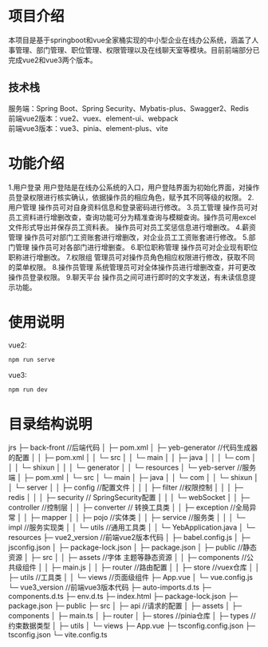 # 项目介绍
本项目是基于springboot和vue全家桶实现的中小型企业在线办公系统，涵盖了人事管理、部门管理、职位管理、权限管理以及在线聊天室等模块。目前前端部分已完成vue2和vue3两个版本。  

## 技术栈
服务端：Spring Boot、Spring Security、Mybatis-plus、Swagger2、Redis  
前端vue2版本：vue2、vuex、element-ui、webpack  
前端vue3版本：vue3、pinia、element-plus、vite  

# 功能介绍
1.用户登录
用户登陆是在线办公系统的入口，用户登陆界面为初始化界面，对操作员登录权限进行核实确认，依据操作员的相应角色，赋予其不同等级的权限。
2.用户管理
操作员可对自身资料信息和登录密码进行修改。
3.员工管理
操作员可对员工资料进行增删改查，查询功能可分为精准查询与模糊查询。操作员可用excel文件形式导出并保存员工资料表。
操作员可对员工奖惩信息进行增删改。
4.薪资管理
操作员可对部门工资账套进行增删改，对企业员工工资账套进行修改。
5.部门管理
操作员可对各部门进行增删查。
6.职位职称管理
操作员可对企业现有职位职称进行增删改。
7.权限组
管理员可对操作员角色相应权限进行修改，获取不同的菜单权限。
8.操作员管理
系统管理员可对全体操作员进行增删改查，并可更改操作员登录权限。
9.聊天平台
操作员之间可进行即时的文字发送，有未读信息提示功能。

# 使用说明
vue2:
``` sh
npm run serve
```
vue3:
``` sh
npm run dev
```

# 目录结构说明
jrs
├─ back-front                 //后端代码
│  ├─ pom.xml
│  ├─ yeb-generator           //代码生成器的配置
│  │  ├─ pom.xml
│  │  └─ src
│  │     └─ main
│  │        ├─ java
│  │        │  └─ com
│  │        │     └─ shixun
│  │        │        └─ generator
│  │        └─ resources
│  └─ yeb-server              //服务端
│     ├─ pom.xml
│     └─ src
│        └─ main
│           ├─ java
│           │  └─ com
│           │     └─ shixun
│           │        └─ server
│           │           ├─ config      //配置文件
│           │           │  ├─ filter   //权限控制
│           │           │  ├─ redis
│           │           │  ├─ security  // SpringSecurity配置
│           │           │  └─ webSocket
│           │           ├─ controller   //控制层
│           │           ├─ converter    // 转换工具类
│           │           ├─ exception    //全局异常
│           │           ├─ mapper
│           │           ├─ pojo         //实体类
│           │           ├─ service      //服务类
│           │           │  └─ impl      //服务实现类
│           │           └─ utils      //通用工具类
│           │           └─ YebApplication.java
│           └─ resources
├─ vue2_version             //前端vue2版本代码
│  ├─ babel.config.js
│  ├─ jsconfig.json
│  ├─ package-lock.json
│  ├─ package.json
│  ├─ public                //静态资源
│  ├─ src
│  │  ├─ assets             //字体 主题等静态资源
│  │  ├─ components         //公共级组件
│  │  ├─ main.js
│  │  ├─ router             //路由配置
│  │  ├─ store              //vuex仓库
│  │  ├─ utils              //工具类
│  │  └─ views              //页面级组件
   ├─ App.vue
│  └─ vue.config.js
└─ vue3_version             //前端vue3版本代码
   ├─ auto-imports.d.ts
   ├─ components.d.ts
   ├─ env.d.ts
   ├─ index.html
   ├─ package-lock.json
   ├─ package.json
   ├─ public
   ├─ src
   │  ├─ api                //请求的配置
   │  ├─ assets
   │  ├─ components
   │  ├─ main.ts
   │  ├─ router
   │  ├─ stores             //pinia仓库
   │  ├─ types              //约束数据类型
   │  ├─ utils
   │  └─ views
   ├─ App.vue
   ├─ tsconfig.config.json
   ├─ tsconfig.json
   └─ vite.config.ts

